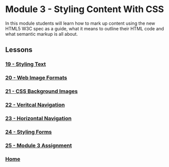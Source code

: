 # Module 3 - Styling Content With CSS
In this module students will learn how to mark up content using the new HTML5 W3C spec as a guide, what it means to outline their HTML code and what semantic markup is all about.

## Lessons

### [19 - Styling Text](19-styling-text/README.md)

### [20 - Web Image Formats](20-web-images/README.md)

### [21 - CSS Background Images](21-css-backgrounds/README.md)

### [22 - Veritcal Navigation](22-vertical-nav/README.md)

### [23 - Horizontal Navigation](23-horizontal-nav/README.md)

### [24 - Styling Forms](24-styling-forms/README.md)

### [25 - Module 3 Assignment](25-module3-assignment/README.md)

### [Home](../README.md)
